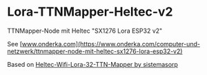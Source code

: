 # Lora-TTNMapper-Heltec-v2
TTNMapper-Node mit Heltec "SX1276 Lora ESP32 v2"

See [www.onderka.com](https://www.onderka.com/computer-und-netzwerk/ttnmapper-node-mit-heltec-sx1276-lora-esp32-v2)

Based on [Heltec-Wifi-Lora-32-TTN-Mapper by sistemasorp](https://github.com/sistemasorp/Heltec-Wifi-Lora-32-TTN-Mapper)

